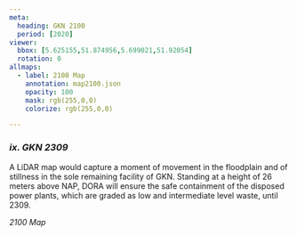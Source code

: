 ```yaml
---
meta:
  heading: GKN 2100
  period: [2020]
viewer:
  bbox: [5.625155,51.874956,5.699021,51.92054]
  rotation: 0
allmaps:
  - label: 2100 Map
    annotation: map2100.json
    opacity: 100
    mask: rgb(255,0,0)
    colorize: rgb(255,0,0)

---
```


### _ix.    GKN 2309_

A LiDAR map would capture a moment of movement in the floodplain and of stillness in the sole remaining facility of GKN. Standing at a height of 26 meters above NAP, DORA will ensure the safe containment of the disposed power plants, which are graded as low and intermediate level waste, until 2309.


_2100 Map_
